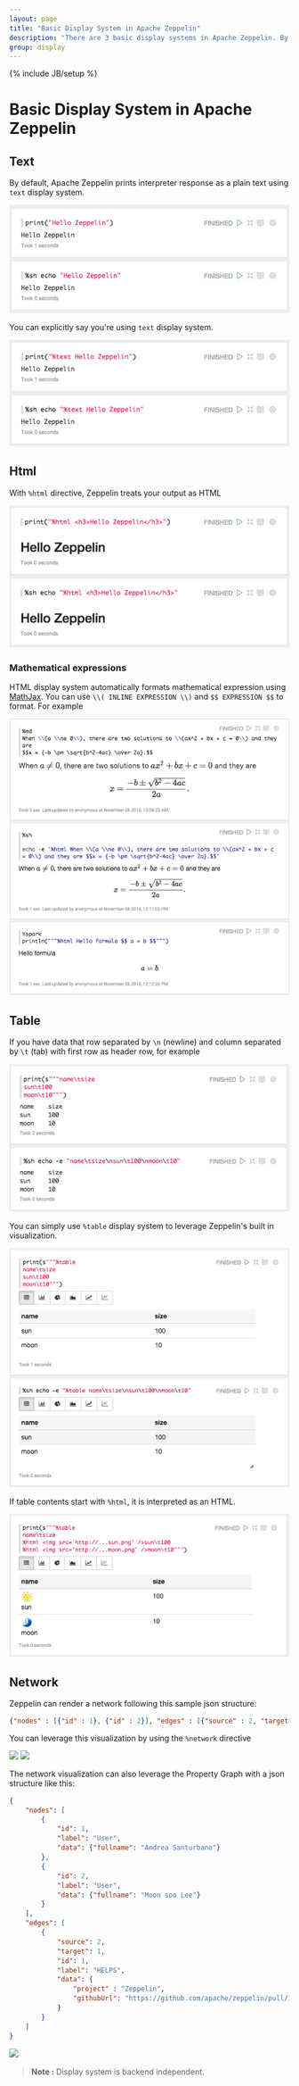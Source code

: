 ```yaml
---
layout: page
title: "Basic Display System in Apache Zeppelin"
description: "There are 3 basic display systems in Apache Zeppelin. By default, Zeppelin prints interpreter responce as a plain text using text display system. With %html directive, Zeppelin treats your output as HTML. You can also simply use %table display system to leverage Zeppelin's built in visualization."
group: display
---
```

<!--
Licensed under the Apache License, Version 2.0 (the "License");
you may not use this file except in compliance with the License.
You may obtain a copy of the License at

http://www.apache.org/licenses/LICENSE-2.0

Unless required by applicable law or agreed to in writing, software
distributed under the License is distributed on an "AS IS" BASIS,
WITHOUT WARRANTIES OR CONDITIONS OF ANY KIND, either express or implied.
See the License for the specific language governing permissions and
limitations under the License.
-->
{% include JB/setup %}

# Basic Display System in Apache Zeppelin

<div id="toc"></div>

## Text

By default, Apache Zeppelin prints interpreter response as a plain text using `text` display system.

<img src="../assets/themes/zeppelin/img/screenshots/display_text.png" />

You can explicitly say you're using `text` display system.

<img src="../assets/themes/zeppelin/img/screenshots/display_text1.png" />

## Html

With `%html` directive, Zeppelin treats your output as HTML

<img src="../assets/themes/zeppelin/img/screenshots/display_html.png" />

### Mathematical expressions
HTML display system automatically formats mathematical expression using [MathJax](https://www.mathjax.org/). You can use
`\\( INLINE EXPRESSION \\)` and `$$ EXPRESSION $$` to format. For example

<img src="../assets/themes/zeppelin/img/screenshots/display_formula.png" />


## Table

If you have data that row separated by `\n` (newline) and column separated by `\t` (tab) with first row as header row, for example

<img src="../assets/themes/zeppelin/img/screenshots/display_table.png" />

You can simply use `%table` display system to leverage Zeppelin's built in visualization.

<img src="../assets/themes/zeppelin/img/screenshots/display_table1.png" />

If table contents start with `%html`, it is interpreted as an HTML.

<img src="../assets/themes/zeppelin/img/screenshots/display_table_html.png" />

## Network

Zeppelin can render a network following this sample json structure:

```json
{"nodes" : [{"id" : 1}, {"id" : 2}], "edges" : [{"source" : 2, "target" : 1, "id" : 1 }]}
```

You can leverage this visualization by using the `%network` directive

<img src="/assets/themes/zeppelin/img/screenshots/display_network.png" />

<img src="/assets/themes/zeppelin/img/screenshots/display_network1.png" />

The network visualization can also leverage the Property Graph with a json structure like this:

```json
{
    "nodes": [
        {
        	"id": 1,
        	"label": "User",
        	"data": {"fullname": "Andrea Santurbano"}
        },
        {
        	"id": 2,
        	"label": "User",
        	"data": {"fullname": "Moon soo Lee"}
        }
    ],
    "edges": [
    	{
    		"source": 2,
    		"target": 1,
    		"id": 1,
    		"label": "HELPS",
    		"data": {
    			"project" : "Zeppelin",
    			"githubUrl": "https://github.com/apache/zeppelin/pull/1582"
    		} 
    	}
    ]
}
```

<img src="/assets/themes/zeppelin/img/screenshots/display_network2.png" />

> **Note :** Display system is backend independent.
